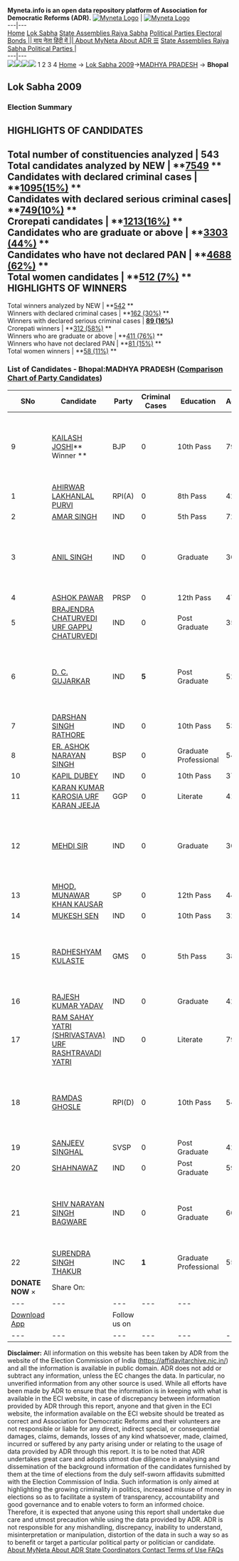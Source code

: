 **Myneta.info is an open data repository platform of Association for Democratic Reforms (ADR).**
[![Myneta Logo](https://www.myneta.info/lib/img/myneta-logo.png)](https://www.myneta.info/) | [![Myneta Logo](https://www.myneta.info/lib/img/adr-logo.png)](https://adrindia.org)  
---|---  
[Home](https://www.myneta.info/) [Lok Sabha](https://www.myneta.info/#ls "Lok Sabha") [ State Assemblies ](https://www.myneta.info/#sa "State Assemblies") [Rajya Sabha](https://www.myneta.info/#rs "Rajya Sabha") [Political Parties ](https://www.myneta.info/party "Political Parties") [ Electoral Bonds ](https://www.myneta.info/electoral_bonds "Electoral Bonds") [ || माय नेता हिंदी में || ](https://translate.google.co.in/translate?prev=hp&hl=en&js=y&u=www.myneta.info&sl=en&tl=hi&history_state0=) [ About MyNeta ](https://adrindia.org/content/about-myneta) [ About ADR ](https://adrindia.org/about-adr/who-we-are) [☰](javascript:void\(0\))
[ State Assemblies ](https://www.myneta.info/#sa "State Assemblies") [ Rajya Sabha ](https://www.myneta.info/#rs "Rajya Sabha") [ Political Parties ](https://www.myneta.info/party "Political Parties")
|   
---|---  
![](https://www.myneta.info/lib/img/banner/banner-1.png)![](https://www.myneta.info/lib/img/banner/banner-2.png)![](https://www.myneta.info/lib/img/banner/banner-3.png)![](https://www.myneta.info/lib/img/banner/banner-4.png)
1  2  3  4 
[Home](https://www.myneta.info/) → [Lok Sabha 2009](https://www.myneta.info/ls2009/)→[MADHYA PRADESH](https://www.myneta.info/ls2009/index.php?action=show_constituencies&state_id=12) → **Bhopal**
### 
## Lok Sabha 2009
###  Election Summary 
HIGHLIGHTS OF CANDIDATES  
---  
Total number of constituencies analyzed |  543   
Total candidates analyzed by NEW | **[7549](https://www.myneta.info/ls2009/index.php?action=summary&subAction=candidates_analyzed&sort=candidate#summary) **  
Candidates with declared criminal cases | **[1095(15%)](https://www.myneta.info/ls2009/index.php?action=summary&subAction=crime&sort=candidate#summary) **  
Candidates with declared serious criminal cases| **[749(10%)](https://www.myneta.info/ls2009/index.php?action=summary&subAction=serious_crime&sort=candidate#summary) **  
Crorepati candidates | **[1213(16%)](https://www.myneta.info/ls2009/index.php?action=summary&subAction=crorepati&sort=candidate#summary) **  
Candidates who are graduate or above | **[3303 (44%)](https://www.myneta.info/ls2009/index.php?action=summary&subAction=education&sort=candidate#summary) **  
Candidates who have not declared PAN | **[4688 (62%)](https://www.myneta.info/ls2009/index.php?action=summary&subAction=without_pan&sort=candidate#summary) **  
Total women candidates | **[512 (7%)](https://www.myneta.info/ls2009/index.php?action=summary&subAction=women_candidate&sort=candidate#summary) **  
HIGHLIGHTS OF WINNERS  
---  
Total winners analyzed by NEW | **[542](https://www.myneta.info/ls2009/index.php?action=summary&subAction=winner_analyzed&sort=candidate#summary) **  
Winners with declared criminal cases | **[162 (30%)](https://www.myneta.info/ls2009/index.php?action=summary&subAction=winner_crime&sort=candidate#summary) **  
Winners with declared serious criminal cases | **[89 (16%)](https://www.myneta.info/ls2009/index.php?action=summary&subAction=winner_serious_crime&sort=candidate#summary)**  
Crorepati winners | **[312 (58%)](https://www.myneta.info/ls2009/index.php?action=summary&subAction=winner_crorepati&sort=candidate#summary) **  
Winners who are graduate or above | **[411 (76%)](https://www.myneta.info/ls2009/index.php?action=summary&subAction=winner_education&sort=candidate#summary) **  
Winners who have not declared PAN | **[81 (15%)](https://www.myneta.info/ls2009/index.php?action=summary&subAction=winner_without_pan&sort=candidate#summary) **  
Total women winners | **[58 (11%)](https://www.myneta.info/ls2009/index.php?action=summary&subAction=winner_women&sort=candidate#summary) **  
### List of Candidates - Bhopal:MADHYA PRADESH ([Comparison Chart of Party Candidates](https://www.myneta.info/ls2009/comparisonchart.php?constituency_id=200))
SNo | Candidate| Party| Criminal Cases| Education| Age| Total Assets| Liabilities  
---|---|---|---|---|---|---|---  
9  | [KAILASH JOSHI](https://www.myneta.info/ls2009/candidate.php?candidate_id=3396)** Winner ** | BJP | 0 | 10th Pass| 79 | ![](https://myneta.info/image_v2.php?myneta_folder=ls2009&candidate_id=3396&col=ta) | ![](https://myneta.info/image_v2.php?myneta_folder=ls2009&candidate_id=3396&col=lia)  
1  | [AHIRWAR LAKHANLAL PURVI](https://www.myneta.info/ls2009/candidate.php?candidate_id=3400) | RPI(A) | 0 | 8th Pass| 42 | Rs 2,35,000 ~ 2 Lacs+ | Rs 0 ~   
2  | [AMAR SINGH](https://www.myneta.info/ls2009/candidate.php?candidate_id=3406) | IND | 0 | 5th Pass| 72 | Rs 47,95,500 ~ 47 Lacs+ | Rs 0 ~   
3  | [ANIL SINGH](https://www.myneta.info/ls2009/candidate.php?candidate_id=3405) | IND | 0 | Graduate| 30 | ![](https://myneta.info/image_v2.php?myneta_folder=ls2009&candidate_id=3405&col=ta) | ![](https://myneta.info/image_v2.php?myneta_folder=ls2009&candidate_id=3405&col=lia)  
4  | [ASHOK PAWAR](https://www.myneta.info/ls2009/candidate.php?candidate_id=3399) | PRSP | 0 | 12th Pass| 47 | Rs 4,40,000 ~ 4 Lacs+ | Rs 60,000 ~ 60 Thou+  
5  | [BRAJENDRA CHATURVEDI URF GAPPU CHATURVEDI](https://www.myneta.info/ls2009/candidate.php?candidate_id=3410) | IND | 0 | Post Graduate| 35 | Rs 2,50,000 ~ 2 Lacs+ | Rs 0 ~   
6  | [D. C. GUJARKAR](https://www.myneta.info/ls2009/candidate.php?candidate_id=3408) | IND | **5** | Post Graduate| 52 | ![](https://myneta.info/image_v2.php?myneta_folder=ls2009&candidate_id=3408&col=ta) | ![](https://myneta.info/image_v2.php?myneta_folder=ls2009&candidate_id=3408&col=lia)  
7  | [DARSHAN SINGH RATHORE](https://www.myneta.info/ls2009/candidate.php?candidate_id=3409) | IND | 0 | 10th Pass| 53 | Rs 31,26,500 ~ 31 Lacs+ | Rs 0 ~   
8  | [ER. ASHOK NARAYAN SINGH](https://www.myneta.info/ls2009/candidate.php?candidate_id=3395) | BSP | 0 | Graduate Professional| 54 | Rs 1,76,03,871 ~ 1 Crore+ | Rs 20,50,000 ~ 20 Lacs+  
10  | [KAPIL DUBEY](https://www.myneta.info/ls2009/candidate.php?candidate_id=3407) | IND | 0 | 10th Pass| 37 | Rs 1,79,000 ~ 1 Lacs+ | Rs 0 ~   
11  | [KARAN KUMAR KAROSIA URF KARAN JEEJA](https://www.myneta.info/ls2009/candidate.php?candidate_id=3401) | GGP | 0 | Literate| 41 | Rs 750 ~ 7 Hund+ | Rs 0 ~   
12  | [MEHDI SIR](https://www.myneta.info/ls2009/candidate.php?candidate_id=3413) | IND | 0 | Graduate| 30 | ![](https://myneta.info/image_v2.php?myneta_folder=ls2009&candidate_id=3413&col=ta) | ![](https://myneta.info/image_v2.php?myneta_folder=ls2009&candidate_id=3413&col=lia)  
13  | [MHOD. MUNAWAR KHAN KAUSAR](https://www.myneta.info/ls2009/candidate.php?candidate_id=3397) | SP | 0 | 12th Pass| 44 | Rs 5,01,59,163 ~ 5 Crore+ | Rs 78,66,881 ~ 78 Lacs+  
14  | [MUKESH SEN](https://www.myneta.info/ls2009/candidate.php?candidate_id=3412) | IND | 0 | 10th Pass| 32 | Rs 5,14,000 ~ 5 Lacs+ | Rs 0 ~   
15  | [RADHESHYAM KULASTE](https://www.myneta.info/ls2009/candidate.php?candidate_id=3402) | GMS | 0 | 5th Pass| 38 | ![](https://myneta.info/image_v2.php?myneta_folder=ls2009&candidate_id=3402&col=ta) | ![](https://myneta.info/image_v2.php?myneta_folder=ls2009&candidate_id=3402&col=lia)  
16  | [RAJESH KUMAR YADAV](https://www.myneta.info/ls2009/candidate.php?candidate_id=3414) | IND | 0 | Graduate| 42 | Rs 14,35,000 ~ 14 Lacs+ | Rs 5,74,000 ~ 5 Lacs+  
17  | [RAM SAHAY YATRI (SHRIVASTAVA) URF RASHTRAVADI YATRI](https://www.myneta.info/ls2009/candidate.php?candidate_id=3415) | IND | 0 | Literate| 79 | Rs 3,35,627 ~ 3 Lacs+ | Rs 0 ~   
18  | [RAMDAS GHOSLE](https://www.myneta.info/ls2009/candidate.php?candidate_id=3403) | RPI(D) | 0 | 10th Pass| 54 | ![](https://myneta.info/image_v2.php?myneta_folder=ls2009&candidate_id=3403&col=ta) | ![](https://myneta.info/image_v2.php?myneta_folder=ls2009&candidate_id=3403&col=lia)  
19  | [SANJEEV SINGHAL](https://www.myneta.info/ls2009/candidate.php?candidate_id=3404) | SVSP | 0 | Post Graduate| 42 | Rs 62,000 ~ 62 Thou+ | Rs 0 ~   
20  | [SHAHNAWAZ](https://www.myneta.info/ls2009/candidate.php?candidate_id=3416) | IND | 0 | Post Graduate| 59 | Rs 6,28,158 ~ 6 Lacs+ | Rs 23,50,000 ~ 23 Lacs+  
21  | [SHIV NARAYAN SINGH BAGWARE](https://www.myneta.info/ls2009/candidate.php?candidate_id=3417) | IND | 0 | Post Graduate| 60 | ![](https://myneta.info/image_v2.php?myneta_folder=ls2009&candidate_id=3417&col=ta) | ![](https://myneta.info/image_v2.php?myneta_folder=ls2009&candidate_id=3417&col=lia)  
22  | [SURENDRA SINGH THAKUR](https://www.myneta.info/ls2009/candidate.php?candidate_id=3398) | INC | **1** | Graduate Professional| 55 | Rs 1,03,22,880 ~ 1 Crore+ | Rs 21,50,000 ~ 21 Lacs+  
|  **DONATE NOW** × |  Share On:  | [](https://api.whatsapp.com/send?text=https%3A%2F%2Fmyneta.info%2Fpunjab2022%2Findex.php%3Faction%3Dshow_constituencies%26state_id%3D19) | [](https://www.facebook.com/sharer/sharer.php?u=https%3A%2F%2Fmyneta.info%2Fpunjab2022%2Findex.php%3Faction%3Dshow_constituencies%26state_id%3D19) | [](https://twitter.com/share?url=https%3A%2F%2Fmyneta.info%2Fpunjab2022%2Findex.php%3Faction%3Dshow_constituencies%26state_id%3D19)  
---|---|---|---|---  
| [ Download App ](https://play.google.com/store/apps/details?id=com.webrosoft.myneta1&pcampaignid=pcampaignidMKT-Other-global-all-co-prtnr-py-PartBadge-Mar2515-1) | [](https://play.google.com/store/apps/details?id=com.webrosoft.myneta1&pcampaignid=pcampaignidMKT-Other-global-all-co-prtnr-py-PartBadge-Mar2515-1) |  Follow us on  | [](https://www.facebook.com/adrindia.org/) | [](https://twitter.com/adrspeaks) | [](https://groups.google.com/g/national-election-watch?hl=en&pli=1) | [](https://www.instagram.com/adrspeaks/) | [](https://www.youtube.com/user/adrspeaks) | [](https://sharechat.com/profile/adrspeaks)  
---|---|---|---|---|---|---|---|---  
**Disclaimer:** All information on this website has been taken by ADR from the website of the Election Commission of India (https://affidavitarchive.nic.in/) and all the information is available in public domain. ADR does not add or subtract any information, unless the EC changes the data. In particular, no unverified information from any other source is used. While all efforts have been made by ADR to ensure that the information is in keeping with what is available in the ECI website, in case of discrepancy between information provided by ADR through this report, anyone and that given in the ECI website, the information available on the ECI website should be treated as correct and Association for Democratic Reforms and their volunteers are not responsible or liable for any direct, indirect special, or consequential damages, claims, demands, losses of any kind whatsoever, made, claimed, incurred or suffered by any party arising under or relating to the usage of data provided by ADR through this report. It is to be noted that ADR undertakes great care and adopts utmost due diligence in analysing and dissemination of the background information of the candidates furnished by them at the time of elections from the duly self-sworn affidavits submitted with the Election Commission of India. Such information is only aimed at highlighting the growing criminality in politics, increased misuse of money in elections so as to facilitate a system of transparency, accountability and good governance and to enable voters to form an informed choice. Therefore, it is expected that anyone using this report shall undertake due care and utmost precaution while using the data provided by ADR. ADR is not responsible for any mishandling, discrepancy, inability to understand, misinterpretation or manipulation, distortion of the data in such a way so as to benefit or target a particular political party or politician or candidate. 
[ About MyNeta ](https://adrindia.org/content/about-myneta) [ About ADR ](https://adrindia.org/about-adr/who-we-are) [ State Coordinators ](https://adrindia.org/about-adr/state-coordinators) [ Contact ](https://adrindia.org/contact-us) [ Terms of Use ](https://adrindia.org/content/adr-terms-use) [ FAQs ](https://adrindia.org/content/faqs)
